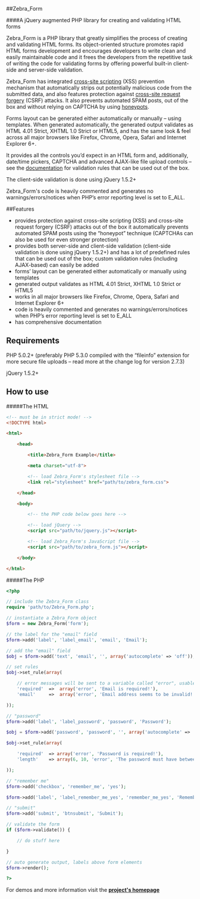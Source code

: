 ##Zebra_Form

####A jQuery augmented PHP library for creating and validating HTML forms

Zebra_Form is a PHP library that greatly simplifies the process of creating and validating HTML forms. Its object-oriented structure promotes rapid HTML forms development and encourages developers to write clean and easily maintainable code and it frees the developers from the repetitive task of writing the code for validating forms by offering powerful built-in client-side and server-side validation.

Zebra_Form has integrated [cross-site scripting](http://en.wikipedia.org/wiki/Cross-site_scripting) (XSS) prevention mechanism that automatically strips out potentially malicious code from the submitted data, and also features protection against [cross-site request forgery](http://en.wikipedia.org/wiki/Cross-site_request_forgery) (CSRF) attacks. It also prevents automated SPAM posts, out of the box and without relying on CAPTCHA by using [honeypots](http://haacked.com/archive/2007/09/11/honeypot-captcha.aspx).

Forms layout can be generated either automatically or manually – using templates. When generated automatically, the generated output validates as HTML 4.01 Strict, XHTML 1.0 Strict or HTML5, and has the same look & feel across all major browsers like Firefox, Chrome, Opera, Safari and Internet Explorer 6+.

It provides all the controls you’d expect in an HTML form and, additionally, date/time pickers, CAPTCHA and advanced AJAX-like file upload controls – see the [documentation](http://stefangabos.ro/wp-content/docs/Zebra_Form/Generic/Zebra_Form_Control.html#methodset_rule) for validation rules that can be used out of the box.

The client-side validation is done using jQuery 1.5.2+

Zebra\_Form's code is heavily commented and generates no warnings/errors/notices when PHP’s error reporting level is set to E_ALL.

##Features

- provides protection against cross-site scripting (XSS) and cross-site request forgery (CSRF) attacks out of the box
it automatically prevents automated SPAM posts using the “honeypot” technique (CAPTCHAs can also be used for even stronger protection)
- provides both server-side and client-side validation (client-side validation is done using jQuery 1.5.2+) and has a lot of predefined rules that can be used out of the box; custom validation rules (including AJAX-based) can easily be added
- forms’ layout can be generated either automatically or manually using templates
- generated output validates as HTML 4.01 Strict, XHTML 1.0 Strict or HTML5
- works in all major browsers like Firefox, Chrome, Opera, Safari and Internet Explorer 6+
- code is heavily commented and generates no warnings/errors/notices when PHP’s error reporting level is set to E_ALL
- has comprehensive documentation

## Requirements

PHP 5.0.2+ (preferably PHP 5.3.0 compiled with the “fileinfo” extension for more secure file uploads – read more at the change log for version 2.7.3)

jQuery 1.5.2+

## How to use

#####The HTML

```html
<!-- must be in strict mode! -->
<!DOCTYPE html>

<html>

    <head>

        <title>Zebra_Form Example</title>

        <meta charset="utf-8">

        <!-- load Zebra_Form's stylesheet file -->
        <link rel="stylesheet" href="path/to/zebra_form.css">

    </head>

    <body>

        <!-- the PHP code below goes here -->

        <!-- load jQuery -->
        <script src="path/to/jquery.js"></script>

        <!-- load Zebra_Form's JavaScript file -->
        <script src="path/to/zebra_form.js"></script>

    </body>

</html>
```

#####The PHP

```php
<?php

// include the Zebra_Form class
require 'path/to/Zebra_Form.php';

// instantiate a Zebra_Form object
$form = new Zebra_Form('form');

// the label for the "email" field
$form->add('label', 'label_email', 'email', 'Email');

// add the "email" field
$obj = $form->add('text', 'email', '', array('autocomplete' => 'off'));

// set rules
$obj->set_rule(array(

    // error messages will be sent to a variable called "error", usable in custom templates
    'required'  =>  array('error', 'Email is required!'),
    'email'     =>  array('error', 'Email address seems to be invalid!'),

));

// "password"
$form->add('label', 'label_password', 'password', 'Password');

$obj = $form->add('password', 'password', '', array('autocomplete' => 'off'));

$obj->set_rule(array(

    'required'  => array('error', 'Password is required!'),
    'length'    => array(6, 10, 'error', 'The password must have between 6 and 10 characters'),

));

// "remember me"
$form->add('checkbox', 'remember_me', 'yes');

$form->add('label', 'label_remember_me_yes', 'remember_me_yes', 'Remember me');

// "submit"
$form->add('submit', 'btnsubmit', 'Submit');

// validate the form
if ($form->validate()) {

    // do stuff here

}

// auto generate output, labels above form elements
$form->render();

?>
```

For demos and more information visit the **[project's homepage](http://stefangabos.ro/php-libraries/zebra-form/)**